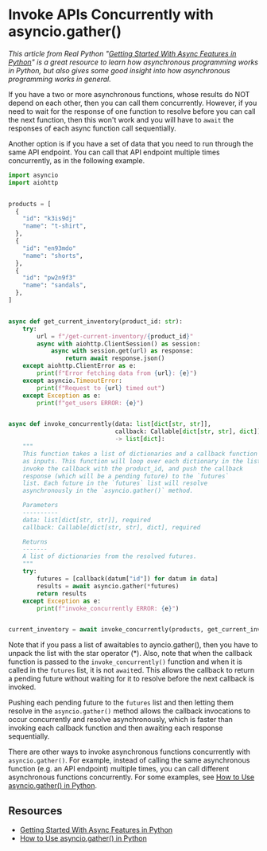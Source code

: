 <script lang="ts">
  import { Highlight } from "/src/components";
</script>

# Invoke APIs Concurrently with asyncio.gather()

_This article from Real Python "[Getting Started With Async Features in Python](https://realpython.com/python-async-features/)" is a great resource to learn how asynchronous programming works in Python, but also gives some good insight into how asynchronous programming works in general._

If you have a two or more asynchronous functions, whose results do NOT depend on each other, then you can call them concurrently. However, if you need to wait for the response of one function to resolve before you can call the next function, then this won't work and you will have to `await` the responses of each async function call sequentially. 

Another option is if you have a set of data that you need to run through the same API endpoint. You can call that API endpoint multiple times concurrently, as in the following example.

<!-- <Hightlight language="python">
import asyncio
import aiohttp


products = [
  {
    "id": "k3is9dj"
    "name": "t-shirt",
  },
  {
    "id": "en93mdo"
    "name": "shorts",
  },
  {
    "id": "pw2n9f3"
    "name": "sandals",
  },
]


async def get_current_inventory(product_id: str):
    try:
        url = f"/get-current-inventory/{product_id}"
        async with aiohttp.ClientSession() as session:
            async with session.get(url) as response:
                return await response.json()
    except aiohttp.ClientError as e:
        print(f"Error fetching data from {url}: {e}")
    except asyncio.TimeoutError:
        print(f"Request to {url} timed out")
    except Exception as e:
        print(f"get_users ERROR: {e}")


async def invoke_concurrently(data: list[dict[str, str]], 
                              callback: Callable[dict[str, str], dict])
                              -> list[dict]:
    """
    This function takes a list of dictionaries and a callback function
    as inputs. This function will loop over each dictionary in the list,
    invoke the callback with the product_id, and push the callback
    response (which will be a pending future) to the `futures` 
    list. Each future in the `futures` list will resolve 
    asynchronously in the `asyncio.gather()` method.

    Parameters
    ----------
    data: list[dict[str, str]], required
    callback: Callable[dict[str, str], dict], required

    Returns
    -------
    A list of dictionaries from the resolved futures.
    """
    try:
        futures = [callback(datum["id"]) for datum in data]
        results = await asyncio.gather(*futures)
        return results
    except Exception as e:
        print(f"invoke_concurrently ERROR: {e}")


current_inventory = await invoke_concurrently(products, get_current_inventory)
</Hightlight> -->

```py
import asyncio
import aiohttp


products = [
  {
    "id": "k3is9dj"
    "name": "t-shirt",
  },
  {
    "id": "en93mdo"
    "name": "shorts",
  },
  {
    "id": "pw2n9f3"
    "name": "sandals",
  },
]


async def get_current_inventory(product_id: str):
    try:
        url = f"/get-current-inventory/{product_id}"
        async with aiohttp.ClientSession() as session:
            async with session.get(url) as response:
                return await response.json()
    except aiohttp.ClientError as e:
        print(f"Error fetching data from {url}: {e}")
    except asyncio.TimeoutError:
        print(f"Request to {url} timed out")
    except Exception as e:
        print(f"get_users ERROR: {e}")


async def invoke_concurrently(data: list[dict[str, str]], 
                              callback: Callable[dict[str, str], dict])
                              -> list[dict]:
    """
    This function takes a list of dictionaries and a callback function
    as inputs. This function will loop over each dictionary in the list,
    invoke the callback with the product_id, and push the callback
    response (which will be a pending future) to the `futures` 
    list. Each future in the `futures` list will resolve 
    asynchronously in the `asyncio.gather()` method.

    Parameters
    ----------
    data: list[dict[str, str]], required
    callback: Callable[dict[str, str], dict], required

    Returns
    -------
    A list of dictionaries from the resolved futures.
    """
    try:
        futures = [callback(datum["id"]) for datum in data]
        results = await asyncio.gather(*futures)
        return results
    except Exception as e:
        print(f"invoke_concurrently ERROR: {e}")


current_inventory = await invoke_concurrently(products, get_current_inventory)
```

Note that if you pass a list of awaitables to ayncio.gather(), then you have to unpack the list with the star operator (*). Also, note that when the callback function is passed to the `invoke_concurrently()` function and when it is called in the `futures` list, it is not `await`ed. This allows the callback to return a pending future without waiting for it to resolve before the next callback is invoked.

Pushing each pending future to the `futures` list and then letting them resolve in the `asyncio.gather()` method allows the callback invocations to occur concurrently and resolve asynchronously, which is faster than invoking each callback function and then awaiting each response sequentially. 

There are other ways to invoke asynchronous functions concurrently with `asyncio.gather()`. For example, instead of calling the same asynchronous function (e.g. an API endpoint) multiple times, you can call different asynchronous functions concurrently. For some examples, see [How to Use asyncio.gather() in Python](https://superfastpython.com/asyncio-gather/).

## Resources

* [Getting Started With Async Features in Python](https://realpython.com/python-async-features/)
* [How to Use asyncio.gather() in Python](https://superfastpython.com/asyncio-gather/)
